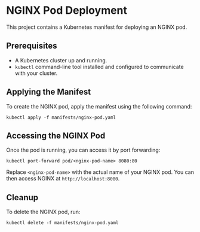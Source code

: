 # NGINX Pod Deployment

This project contains a Kubernetes manifest for deploying an NGINX pod.

## Prerequisites

- A Kubernetes cluster up and running.
- `kubectl` command-line tool installed and configured to communicate with your cluster.

## Applying the Manifest

To create the NGINX pod, apply the manifest using the following command:

```
kubectl apply -f manifests/nginx-pod.yaml
```

## Accessing the NGINX Pod

Once the pod is running, you can access it by port forwarding:

```
kubectl port-forward pod/<nginx-pod-name> 8080:80
```

Replace `<nginx-pod-name>` with the actual name of your NGINX pod. You can then access NGINX at `http://localhost:8080`.

## Cleanup

To delete the NGINX pod, run:

```
kubectl delete -f manifests/nginx-pod.yaml
```